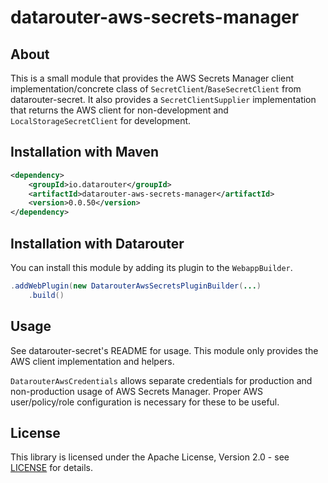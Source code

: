 # datarouter-aws-secrets-manager

## About

This is a small module that provides the AWS Secrets Manager client implementation/concrete class of `SecretClient`/`BaseSecretClient` from datarouter-secret. It also provides a `SecretClientSupplier` implementation that returns the AWS client for non-development and `LocalStorageSecretClient` for development.

## Installation with Maven

```xml
<dependency>
	<groupId>io.datarouter</groupId>
	<artifactId>datarouter-aws-secrets-manager</artifactId>
	<version>0.0.50</version>
</dependency>
```

## Installation with Datarouter

You can install this module by adding its plugin to the `WebappBuilder`.

```java
.addWebPlugin(new DatarouterAwsSecretsPluginBuilder(...)
	.build()
```

## Usage

See datarouter-secret's README for usage. This module only provides the AWS client implementation and helpers.

`DatarouterAwsCredentials` allows separate credentials for production and non-production usage of AWS Secrets Manager. Proper AWS user/policy/role configuration is necessary for these to be useful.

## License

This library is licensed under the Apache License, Version 2.0 - see [LICENSE](../LICENSE) for details.

